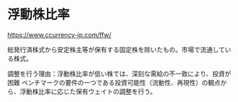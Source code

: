 # 浮動株比率

https://www.ccurrency-jp.com/ffw/

総発行済株式から安定株主等が保有する固定株を除いたもの。市場で流通している株式。

調整を行う理由：浮動株比率が低い株では、深刻な需給の不一致により、投資が困難
ベンチマークの要件の一つである投資可能性（流動性、再現性）の観点から、浮動株比率に応じた保有ウェイトの調整を行う。
